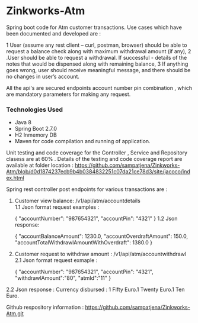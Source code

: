 # Zinkworks-Atm
Spring boot code for Atm customer transactions.
Use cases which have been documented and developed are :

1 User (assume any rest client – curl, postman, browser) should be able to request a balance
  check along with maximum withdrawal amount (if any),
2 .User should be able to request a withdrawal. If successful - details of the notes that would
  be dispensed along with remaining balance,
3 If anything goes wrong, user should receive meaningful message, and there should be no
  changes in user’s account.
  
 All the api's are secured endpoints account number pin combination , which are mandatory parameters for making any request.

### Technologies Used
- Java 8
- Spring Boot 2.7.0
- H2 Inmemory DB
- Maven for code compilation and running of application.

Unit testing and code coverage for the Controller , Service and Repository clasess are at 60% .
Details of the testing and code coverage report are available at folder location : 
https://github.com/sampatjena/Zinkworks-Atm/blob/d0d1874237ecb9b4b0384832251c07da21ce78d3/site/jacoco/index.html

Spring rest controller post endpoints for various transactions are :
1. Customer view balance: /v1/api/atm/accountdetails                     
  1.1 Json format request  examples :                             
    
	{
    "accountNumber": "987654321",
    "accountPin": "4321"
     }
  1.2 Json response:
     
	 {
    "accountBalanceAmount": 1230.0,
    "accountOverdraftAmount": 150.0,
    "accountTotalWithdrawlAmountWithOverdraft": 1380.0
   } 
   
2. Customer request to withdraw amount : /v1/api/atm/accountwithdrawl
   2.1 Json format request exmaple :
    
	{
    "accountNumber": "987654321",
    "accountPin": "4321",
    "withdrawlAmount":"80",
    "atmId":"11"
    }
  
  2.2 Json response :
     Currency disbursed : 1 Fifty Euro.1 Twenty Euro.1 Ten Euro.

Github respository information : https://github.com/sampatjena/Zinkworks-Atm.git



